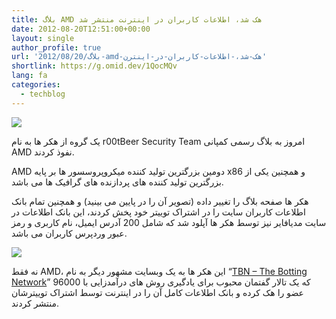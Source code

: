```yaml
---
title: بلاگ AMD هک شد، اطلاعات کاربران در اینترنت منتشر شد
date: 2012-08-20T12:51:00+00:00
layout: single
author_profile: true
url: '2012/08/20/بلاگ-amd-هک-شد،-اطلاعات-کاربران-در-اینترن'
shortlink: https://g.omid.dev/1QocMQv
lang: fa
categories: 
  - techblog
---
```

![](/images/2012/08/ver1_600w4.jpg)

یک گروه از هکر ها به نام r00tBeer Security Team امروز به بلاگ رسمی کمپانی AMD نفوذ کردند.

AMD دومین بزرگترین تولید کننده میکروپروسسور ها بر پایه x86 و همچنین یکی از بزرگترین تولید کننده های پردازنده های گرافیک ها می باشد.

هکر ها صفحه بلاگ را تغییر داده (تصویر آن را در پایین می بینید) و همچنین تمام بانک اطلاعات کاربران سایت را در اشتراک توییتر خود پخش کردند، این بانک اطلاعات در سایت مدیافایر نیز توسط هکر ها آپلود شد که شامل 200 آدرس ایمیل، نام کاربری و رمز عبور وردپرس کاربران می باشد.

![](/images/2012/08/AMDBlogHack4.png)

نه فقط AMD، این هکر ها به یک وبسایت مشهور دیگر به نام “[TBN – The Botting Network](http://www.thebotnet.com/)” که یک تالار گفتمان محبوب برای یادگیری روش های درآمدزایی با 96000 عضو را هک کرده و بانک اطلاعات کامل آن را در اینترنت توسط اشتراک توییترشان منتشر کردند.
